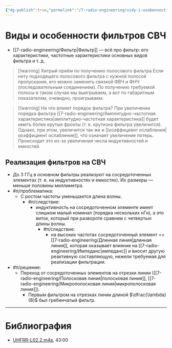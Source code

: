 ```yaml
---
{"dg-publish":true,"permalink":"/7-radio-engineering/vidy-i-osobennosti-filtrov-sv-ch/","title":"Виды и особенности фильтров СВЧ"}
---
```



# Виды и особенности фильтров СВЧ

- [[7-radio-engineering/Фильтр\|Фильтр]] — всё про фильтр: его характеристики, частотные характеристики основных видов фильтра и т. д.

> [!warning] Хитрый приём по получению полосового фильтра
> Если нету подходящего полосового фильтра с нужной полосой пропускания, его можно заменить связкой ФВЧ и ФНЧ (последовательным соединением). По получению требуемой полосы в таком случае мы выигрываем, а вот по габаритным показателям, очевидно, проигрываем.
>

> [!warning] На что влияет порядок фильтра?
> При увеличении порядка фильтра [[7-radio-engineering/Амплитудно-частотная характеристика\|амплитудно-частотная характеристика]] будет иметь более крутые фронты (т. е. крутизна фильтра увеличится). Однако, при этом, увеличится так же и [[коэффициент ослабления\|коэффициент ослабления]], что означает увеличение потерь. Происходит это из-за увеличения числа индуктивностей и емкостей.

## Реализация фильтров на СВЧ

- До 3 ГГц в основном фильтры реализуют на сосредоточенных элементах (т. е. на индуктивностях и емкостях). Их размеры — меньше половины миллиметра.
- #π/проблематика:
	- С ростом частоты уменьшается длина волны.
		- #π/следствие:
			- индуктивность на сосредоточенном элементе имеет слишком малый номинал (порядка нескольких нГн), а это виток, который при развороте сравним с четвертью длины волны.
				- #π/следствие:
					- на высоких частотах сосредоточенный элемент == [[7-radio-engineering/Длинная линия\|длинная линия]], которая оказывает влияние на [[7-radio-engineering/Импеданс\|импеданс]] и вносит другую реактивную составляющую, нежели требуемая для реализации фильтрации.
- #π/решение:
	- Переход от сосредоточенных элементов на отрезки линии ([[7-radio-engineering/Полосковая линия\|полосковая линия]], [[7-radio-engineering/Микрополосковая линия\|микрополосковая линия]]).
		- Первым фильтром на отрезках линии длиной $\dfrac{\lambda}{8}$ был гребенчатый фильтр.

---

# Библиография

- [UHFRR-L02.2.m4a](file:///C:%5CUsers%5CMojo%5CiCloudDrive%5C_university%5CDanilov%5Clecture-recording%5CUHFRR-L02.2.m4a), 43:00

